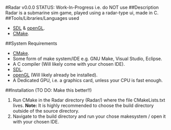 #Radar v0.0.0 STATUS: Work-In-Progress i.e. do NOT use
##Description
Radar is a submarine sim game, played using a radar-type ui, made in C.
##Tools/Libraries/Languages used
-  [SDL](http://www.libsdl.org) & [openGL](https://www.opengl.org/).
-  [CMake](https://www.cmake.org).

##System Requirements
- [CMake](https://www.cmake.org).
- Some form of make system/IDE e.g. GNU Make, Visual Studio, Eclipse.
- A C compiler (Will likely come with your chosen IDE).
- [SDL](http://www.libsdl.org).
- [openGL](https://www.opengl.org/) (Will likely already be installed).
- A Dedicated GPU, i.e. a graphics card, unless your CPU is fast enough.

##Installation (TO DO: Make this better!!)
1. Run CMake in the Radar directory (Radar/) where the file CMakeLists.txt
lives. **Note:** It is highly recommended to choose the build directory outside
of the source directory.
2. Navigate to the build directory and run your chose makesystem / open it with
your chosen IDE.

